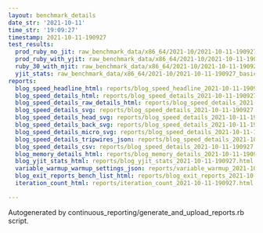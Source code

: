 ```yaml
---
layout: benchmark_details
date_str: '2021-10-11'
time_str: '19:09:27'
timestamp: 2021-10-11-190927
test_results:
  prod_ruby_no_jit: raw_benchmark_data/x86_64/2021-10/2021-10-11-190927_basic_benchmark_prod_ruby_no_jit.json
  prod_ruby_with_yjit: raw_benchmark_data/x86_64/2021-10/2021-10-11-190927_basic_benchmark_prod_ruby_with_yjit.json
  ruby_30_with_mjit: raw_benchmark_data/x86_64/2021-10/2021-10-11-190927_basic_benchmark_ruby_30_with_mjit.json
  yjit_stats: raw_benchmark_data/x86_64/2021-10/2021-10-11-190927_basic_benchmark_yjit_stats.json
reports:
  blog_speed_headline_html: reports/blog_speed_headline_2021-10-11-190927.html
  blog_speed_details_html: reports/blog_speed_details_2021-10-11-190927.html
  blog_speed_details_raw_details_html: reports/blog_speed_details_2021-10-11-190927.raw_details.html
  blog_speed_details_svg: reports/blog_speed_details_2021-10-11-190927.svg
  blog_speed_details_head_svg: reports/blog_speed_details_2021-10-11-190927.head.svg
  blog_speed_details_back_svg: reports/blog_speed_details_2021-10-11-190927.back.svg
  blog_speed_details_micro_svg: reports/blog_speed_details_2021-10-11-190927.micro.svg
  blog_speed_details_tripwires_json: reports/blog_speed_details_2021-10-11-190927.tripwires.json
  blog_speed_details_csv: reports/blog_speed_details_2021-10-11-190927.csv
  blog_memory_details_html: reports/blog_memory_details_2021-10-11-190927.html
  blog_yjit_stats_html: reports/blog_yjit_stats_2021-10-11-190927.html
  variable_warmup_warmup_settings_json: reports/variable_warmup_2021-10-11-190927.warmup_settings.json
  blog_exit_reports_bench_list_html: reports/blog_exit_reports_2021-10-11-190927.bench_list.html
  iteration_count_html: reports/iteration_count_2021-10-11-190927.html

---
```

Autogenerated by continuous_reporting/generate_and_upload_reports.rb script.
